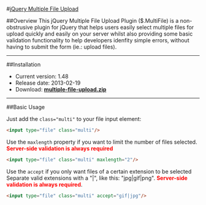 #[jQuery Multiple File Upload](http://www.fyneworks.com/jquery/multiple-file-upload/)

##Overview
This jQuery Multiple File Upload Plugin ($.MultiFile) is a non-obstrusive plugin for jQuery that helps users easily select multiple files for upload quickly and easily on your server whilst also providing some basic validation functionality to help developers idenfity simple errors, without having to submit the form (ie.: upload files).

---
 
##Installation
* Current version: 1.48
* Release date: 2013-02-19
* Download: <a href="http://jquery-multifile-plugin.googlecode.com/svn/trunk/multiple-file-upload.zip"><strong>multiple-file-upload.zip</strong></a>

---
 
##Basic Usage

Just add the `class="multi"` to your file input element:
```html
<input type="file" class="multi"/>
```

Use the `maxlength` property if you want to limit the number of files selected.
<b style="color:red">Server-side validation is always required</b>
```html
<input type="file" class="multi" maxlength="2"/>
```

Use the `accept` if you only want files of a certain extension to be selected Separate valid extensions with a "|", like this: "jpg|gif|png".
<b style="color:red">Server-side validation is always required</b>.
```html
<input type="file" class="multi" accept="gif|jpg"/>
```
